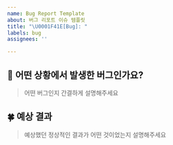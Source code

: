 ```yaml
---
name: Bug Report Template
about: 버그 리포트 이슈 템플릿
title: "\U0001F41E[Bug]: "
labels: bug
assignees: ''

---
```


## 📌 어떤 상황에서 발생한 버그인가요?

> 어떤 버그인지 간결하게 설명해주세요

## 🍀 예상 결과

> 예상했던 정상적인 결과가 어떤 것이었는지 설명해주세요
